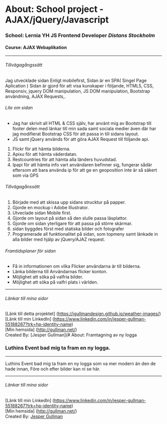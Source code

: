 # About: School project - AJAX/jQuery/Javascript

### School: Lernia YH JS Frontend Developer *Distans Stockholm*
#### Course: AJAX Webaplikation
***
###### Tillvägagångssätt
Jag utvecklade sidan Enligt mobilefirst, Sidan är en SPA( Singel Page Aplication )
Sidan är gjord för att visa kunskaper i följande, HTML5, CSS, Responsiv, jquery DOM manipulation,
JS DOM manipulation, Bootstrap användning, AJAX Requests,.

###### Lite om sidan
* Jag har skrivit all HTML & CSS själv, har använt mig av Bootstrap till footer delen med länkar till min sada samt sociala medier
  även där har jag modifierat Bootstrap CSS för att passa in till sidans layout.
* JS samt jQuery används för att göra AJAX Request till följande api.
1. Flickr för att hämta bilderna.
2. Apixu för att hämta väderdatan.
3. Restcountries för att hämta alla länders huvudstad.
4. Ipapi för att hämta info vart användaren befinner sig, 
   fungerar sådär eftersom att bara använda ip för att ge en geoposition inte är så säkert som via GPS

###### Tillvägagånssätt
1. Började med att skissa upp sidans strucktur på papper.
2. Gjorde en mockup i Adobe Illustrator.
3. Utveclade sidan Mobile first.
4. Gjorde om layout på sidan så den slulle passa läsplattor.
5. Gjorde om sidan yterligare för att passa på större skärmar.
6. sidan byggdes först med statiska bilder och fotografer
7. Programerade all funktionalitet på sidan, som topmeny samt länkade in alla bilder med hjälp av jQuery/AJAZ request.

###### Framtidsplaner för sidan
* Få in informationen om vilka Flicker användarna är till bilderna.
* Länka bilderna till Användarnas flicker konton.
* Möjlighet att söka på valfria bilder.
* Möjlighet att söka på valfri plats i världen.

***

###### Länkar till mina sidor
[Länk till detta projektet] (https://jgullmandesign.github.io/weather-images/) <br>
[Länk till min LinkedIn] (https://www.linkedin.com/in/jesper-gullman-55188267?trk=hp-identity-name) <br>
[Min hemsida] (http://gullman.net/) <br>
Created By: [Jesper Gullman](# About: Framtagning av ny logga

### Luthins Event bad mig ta fram en ny logga.

***
Luthins Event bad mig ta fram en ny logga som va mer modern än den de hade innan,
Före och efter bilder kan ni se här.

***

###### Länkar till mina sidor
[Länk till min LinkedIn] (https://www.linkedin.com/in/jesper-gullman-55188267?trk=hp-identity-name) <br>
[Min hemsida] (http://gullman.net/) <br>
Created By: [Jesper Gullman](https://github.com/jgullmandesign)
